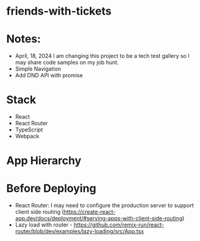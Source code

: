 # friends-with-tickets

# Notes:
 
- April, 18, 2024
I am changing this project to be a tech test gallery so I may share code samples on my job hunt.
- Simple Navigation 
- Add DND API with promise

# Stack 
- React
- React Router
- TypeScript
- Webpack

# App Hierarchy

# Before Deploying 
- React Router: I may need to configure the production server to support client side routing (https://create-react-app.dev/docs/deployment/#serving-apps-with-client-side-routing)
- Lazy load with router - https://github.com/remix-run/react-router/blob/dev/examples/lazy-loading/src/App.tsx